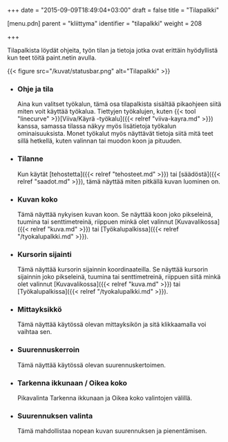 +++
date = "2015-09-09T18:49:04+03:00"
draft = false
title = "Tilapalkki"

[menu.pdn]
    parent = "kliittyma"
    identifier = "tilapalkki"
    weight = 208

+++

Tilapalkista löydät ohjeita, työn tilan ja tietoja jotka ovat erittäin hyödyllistä kun teet töitä paint.netin avulla.

{{< figure src="/kuvat/statusbar.png" alt="Tilapalkki" >}}

* ### Ohje ja tila

    Aina kun valitset työkalun, tämä osa tilapalkista sisältää pikaohjeen siitä miten voit käyttää työkalua. Tiettyjen työkalujen, kuten
    {{< tool "linecurve" >}}[Viiva/Käyrä -työkalu]({{< relref "viiva-kayra.md" >}})
    kanssa, samassa tilassa näkyy myös lisätietoja työkalun ominaisuuksista. Monet työkalut myös näyttävät tietoja siitä mitä teet sillä hetkellä, kuten
    valinnan tai muodon koon ja pituuden.

* ### Tilanne

    Kun käytät [tehostetta]({{< relref "tehosteet.md" >}}) tai [säädöstä]({{< relref "saadot.md" >}}), tämä näyttää miten pitkällä kuvan luominen on.

* ### Kuvan koko

    Tämä näyttää nykyisen kuvan koon. Se näyttää koon joko pikseleinä, tuumina tai senttimetreinä, riippuen minkä olet valinnut
    [Kuvavalikossa]({{< relref "kuva.md" >}}) tai [Työkalupalkissa]({{< relref "/tyokalupalkki.md" >}}).

* ### Kursorin sijainti

    Tämä näyttää kursorin sijainnin koordinaateilla. Se näyttää kursorin sijainnin joko pikseleinä, tuumina tai senttimetreinä, riippuen siitä
    minkä olet valinnut [Kuvavalikossa]({{< relref "kuva.md" >}}) tai [Työkalupalkissa]({{< relref "/tyokalupalkki.md" >}}).

* ### Mittayksikkö

    Tämä näyttää käytössä olevan mittayksikön ja sitä klikkaamalla voi vaihtaa sen.

* ### Suurennuskerroin

    Tämä näyttää käytössä olevan suurennuskertoimen.

* ### Tarkenna ikkunaan / Oikea koko

    Pikavalinta Tarkenna ikkunaan ja Oikea koko valintojen välillä.

* ### Suurennuksen valinta

    Tämä mahdollistaa nopean kuvan suurennuksen ja pienentämisen.
